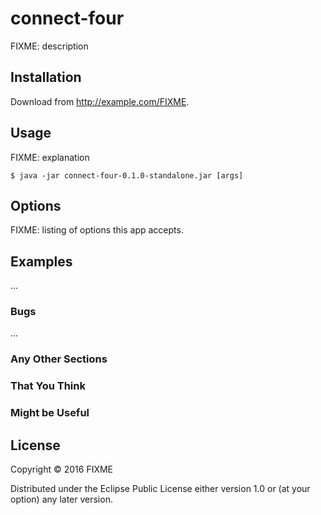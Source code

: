 # connect-four

FIXME: description

## Installation

Download from http://example.com/FIXME.

## Usage

FIXME: explanation

    $ java -jar connect-four-0.1.0-standalone.jar [args]

## Options

FIXME: listing of options this app accepts.

## Examples

...

### Bugs

...

### Any Other Sections
### That You Think
### Might be Useful

## License

Copyright © 2016 FIXME

Distributed under the Eclipse Public License either version 1.0 or (at
your option) any later version.
